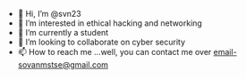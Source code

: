 - 👋 Hi, I’m @svn23
- 👀 I’m interested in ethical hacking and networking
- 🌱 I’m currently a student
- 💞️ I’m looking to collaborate on cyber security
- 📫 How to reach me ...well, you can contact me over email-sovanmstse@gmail.com

<!---
svn23/svn23 is a ✨ special ✨ repository because its `README.md` (this file) appears on your GitHub profile.
You can click the Preview link to take a look at your changes.
--->
